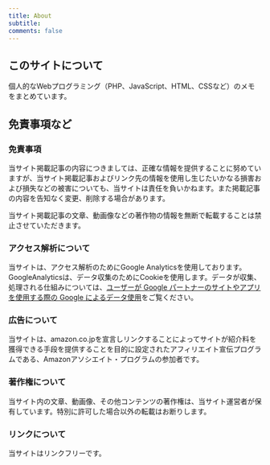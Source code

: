 ```yaml
---
title: About
subtitle: 
comments: false
---
```


## このサイトについて
個人的なWebプログラミング（PHP、JavaScript、HTML、CSSなど）のメモをまとめています。


## 免責事項など

### 免責事項
当サイト掲載記事の内容につきましては、正確な情報を提供することに努めていますが、当サイト掲載記事およびリンク先の情報を使用し生じたいかなる損害および損失などの被害についても、当サイトは責任を負いかねます。また掲載記事の内容を告知なく変更、削除する場合があります。

当サイト掲載記事の文章、動画像などの著作物の情報を無断で転載することは禁止させていただきます。

### アクセス解析について
当サイトは、アクセス解析のためにGoogle Analyticsを使用しております。
GoogleAnalyticsは、データ収集のためにCookieを使用します。データが収集、処理される仕組みについては、[ユーザーが Google パートナーのサイトやアプリを使用する際の Google によるデータ使用](http://www.google.com/intl/ja/policies/privacy/partners/)をご覧ください。

### 広告について
当サイトは、amazon.co.jpを宣言しリンクすることによってサイトが紹介料を獲得できる手段を提供することを目的に設定されたアフィリエイト宣伝プログラムである、Amazonアソシエイト・プログラムの参加者です。

### 著作権について
当サイト内の文章、動画像、その他コンテンツの著作権は、当サイト運営者が保有しています。特別に許可した場合以外の転載はお断りします。

### リンクについて
当サイトはリンクフリーです。
